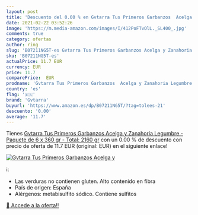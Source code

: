 ```yaml
---
layout: post
title: 'Descuento del 0.00 % en Gvtarra Tus Primeros Garbanzos  Acelga y'
date: 2021-02-22 03:52:26
image: 'https://m.media-amazon.com/images/I/412PoFTvOlL._SL400_.jpg'
comments: true
category: ofertas
author: ring
slug: 'B07211NG5T-es Gvtarra Tus Primeros Garbanzos Acelga y Zanahoria Legumbre...'
sku: 'B07211NG5T-es'
actualPrice: 11.7 EUR
currency: EUR
price: 11.7
comparePrice:  EUR
prodname: 'Gvtarra Tus Primeros Garbanzos  Acelga y Zanahoria Legumbre - Paquete de 6 x 360 gr - Total: 2160 gr'
country: 'es'
flag: '🇪🇸'
brand: 'Gvtarra'
buyurl: 'https://www.amazon.es/dp/B07211NG5T/?tag=tolees-21'
descuento: '0.00'
average: '11.7'
---
```


Tienes [Gvtarra Tus Primeros Garbanzos  Acelga y Zanahoria Legumbre - Paquete de 6 x 360 gr - Total: 2160 gr](https://www.amazon.es/dp/B07211NG5T/?tag=tolees-21) con un 0.00 % de descuento con precio de oferta de 11.7 EUR (original:  EUR) en el siguiente enlace!

[![Gvtarra Tus Primeros Garbanzos  Acelga y](https://m.media-amazon.com/images/I/412PoFTvOlL._SL400_.jpg)](https://www.amazon.es/dp/B07211NG5T/?tag=tolees-21)

ℹ️:

- Las verduras no contienen gluten. Alto contenido en fibra
- País de origen: España
- Alérgenos: metabisulfito sódico. Contiene sulfitos

[🛒 Accede a la oferta!!](https://www.amazon.es/dp/B07211NG5T/?tag=tolees-21)

